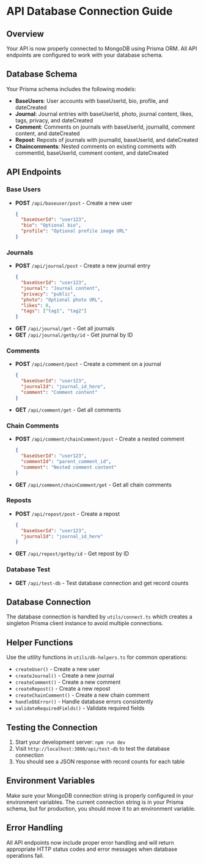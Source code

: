 # API Database Connection Guide

## Overview
Your API is now properly connected to MongoDB using Prisma ORM. All API endpoints are configured to work with your database schema.

## Database Schema
Your Prisma schema includes the following models:
- **BaseUsers**: User accounts with baseUserId, bio, profile, and dateCreated
- **Journal**: Journal entries with baseUserId, photo, journal content, likes, tags, privacy, and dateCreated
- **Comment**: Comments on journals with baseUserId, journalId, comment content, and dateCreated
- **Repost**: Reposts of journals with journalId, baseUserId, and dateCreated
- **Chaincomments**: Nested comments on existing comments with commentId, baseUserId, comment content, and dateCreated

## API Endpoints

### Base Users
- **POST** `/api/baseuser/post` - Create a new user
  ```json
  {
    "baseUserId": "user123",
    "bio": "Optional bio",
    "profile": "Optional profile image URL"
  }
  ```

### Journals
- **POST** `/api/journal/post` - Create a new journal entry
  ```json
  {
    "baseUserId": "user123",
    "journal": "Journal content",
    "privacy": "public",
    "photo": "Optional photo URL",
    "likes": 0,
    "tags": ["tag1", "tag2"]
  }
  ```
- **GET** `/api/journal/get` - Get all journals
- **GET** `/api/journal/getby/id` - Get journal by ID

### Comments
- **POST** `/api/comment/post` - Create a comment on a journal
  ```json
  {
    "baseUserId": "user123",
    "journalId": "journal_id_here",
    "comment": "Comment content"
  }
  ```
- **GET** `/api/comment/get` - Get all comments

### Chain Comments
- **POST** `/api/comment/chainComment/post` - Create a nested comment
  ```json
  {
    "baseUserId": "user123",
    "commentId": "parent_comment_id",
    "comment": "Nested comment content"
  }
  ```
- **GET** `/api/comment/chainComment/get` - Get all chain comments

### Reposts
- **POST** `/api/repost/post` - Create a repost
  ```json
  {
    "baseUserId": "user123",
    "journalId": "journal_id_here"
  }
  ```
- **GET** `/api/repost/getby/id` - Get repost by ID

### Database Test
- **GET** `/api/test-db` - Test database connection and get record counts

## Database Connection
The database connection is handled by `utils/connect.ts` which creates a singleton Prisma client instance to avoid multiple connections.

## Helper Functions
Use the utility functions in `utils/db-helpers.ts` for common operations:
- `createUser()` - Create a new user
- `createJournal()` - Create a new journal
- `createComment()` - Create a new comment
- `createRepost()` - Create a new repost
- `createChainComment()` - Create a new chain comment
- `handleDbError()` - Handle database errors consistently
- `validateRequiredFields()` - Validate required fields

## Testing the Connection
1. Start your development server: `npm run dev`
2. Visit `http://localhost:3000/api/test-db` to test the database connection
3. You should see a JSON response with record counts for each table

## Environment Variables
Make sure your MongoDB connection string is properly configured in your environment variables. The current connection string is in your Prisma schema, but for production, you should move it to an environment variable.

## Error Handling
All API endpoints now include proper error handling and will return appropriate HTTP status codes and error messages when database operations fail.
